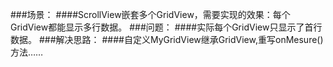 
###场景：
####ScrollView嵌套多个GridView，需要实现的效果：每个GridView都能显示多行数据。
###问题：
####实际每个GridView只显示了首行数据。
###解决思路：
####自定义MyGridView继承GridView,重写onMesure()方法……
